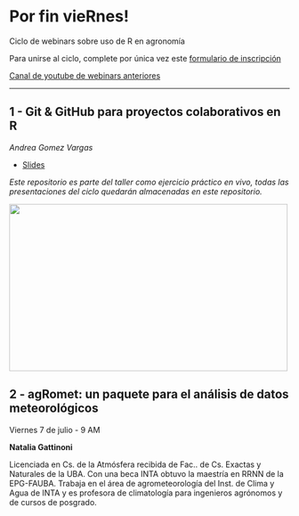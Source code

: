 # Por fin vieRnes!

Ciclo de webinars sobre uso de R en agronomía

Para unirse al ciclo, complete por única vez este [formulario de inscripción](https://forms.gle/9YjHBWdDdfneTEMA8)

[Canal de youtube de webinars anteriores](https://www.youtube.com/playlist?list=PLUa2kfhXYC3Q4t_RcqeIFKxTDXfhtacPN) 

---
## 1 - Git & GitHub para proyectos colaborativos en R 

*Andrea Gomez Vargas*

- [Slides](https://github.com/SoyAndrea/Porfinviernes/blob/main/Git%20y%20Github%20-%209%20de%20junio/9.06.2023%20Github%20para%20proyectos%20colaborativos%20en%20R%20.pdf)

_Este repositorio es parte del taller como ejercicio práctico en vivo, todas las presentaciones del ciclo quedarán almacenadas en este repositorio._

<img src='https://soyandrea.netlify.app/publication/renagro/featured_hu804c6be0e60879cdae4ec787ac45fbf5_220403_720x0_resize_lanczos_2.png' width="500" height="300">

## 2 - agRomet: un paquete para el análisis de datos meteorológicos

Viernes 7 de julio - 9 AM

**Natalia Gattinoni**

Licenciada en Cs. de la Atmósfera recibida de Fac.. de Cs. Exactas y Naturales de la UBA. Con una beca INTA obtuvo la maestría en RRNN de la EPG-FAUBA. Trabaja en el área de agrometeorología del Inst. de Clima y Agua de INTA y es profesora de climatología para ingenieros agrónomos y de cursos de posgrado.



 
